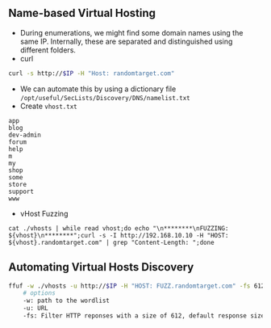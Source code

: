 ## Name-based Virtual Hosting
- During enumerations, we might find some domain names using the same IP. Internally, these are separated and distinguished using different folders.
- curl
```bash
curl -s http://$IP -H "Host: randomtarget.com"
```
- We can automate this by using a dictionary file `/opt/useful/SecLists/Discovery/DNS/namelist.txt`
- Create `vhost.txt`
```
app
blog
dev-admin
forum
help
m
my
shop
some
store
support
www
```

- vHost Fuzzing
```shell
cat ./vhosts | while read vhost;do echo "\n********\nFUZZING: ${vhost}\n********";curl -s -I http://192.168.10.10 -H "HOST: ${vhost}.randomtarget.com" | grep "Content-Length: ";done
```

## Automating Virtual Hosts Discovery
```bash
ffuf -w ./vhosts -u http://$IP -H "HOST: FUZZ.randomtarget.com" -fs 612
	# options
	-w: path to the wordlist
	-u: URL
	-fs: Filter HTTP reponses with a size of 612, default response size in this case.
```